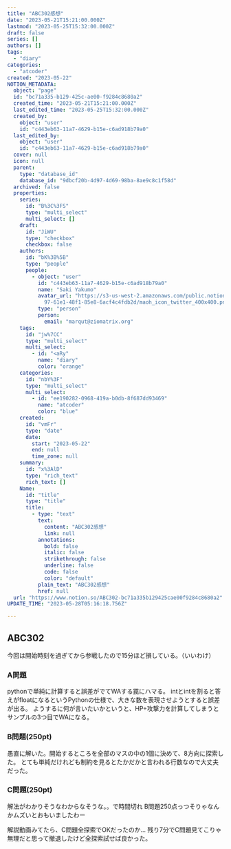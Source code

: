 ```yaml
---
title: "ABC302感想"
date: "2023-05-21T15:21:00.000Z"
lastmod: "2023-05-25T15:32:00.000Z"
draft: false
series: []
authors: []
tags:
  - "diary"
categories:
  - "atcoder"
created: "2023-05-22"
NOTION_METADATA:
  object: "page"
  id: "bc71a335-b129-425c-ae00-f9284c8680a2"
  created_time: "2023-05-21T15:21:00.000Z"
  last_edited_time: "2023-05-25T15:32:00.000Z"
  created_by:
    object: "user"
    id: "c443eb63-11a7-4629-b15e-c6ad918b79a0"
  last_edited_by:
    object: "user"
    id: "c443eb63-11a7-4629-b15e-c6ad918b79a0"
  cover: null
  icon: null
  parent:
    type: "database_id"
    database_id: "9dbcf20b-4d97-4d69-98ba-8ae9c8c1f58d"
  archived: false
  properties:
    series:
      id: "B%3C%3FS"
      type: "multi_select"
      multi_select: []
    draft:
      id: "JiWU"
      type: "checkbox"
      checkbox: false
    authors:
      id: "bK%3B%5B"
      type: "people"
      people:
        - object: "user"
          id: "c443eb63-11a7-4629-b15e-c6ad918b79a0"
          name: "Saki Yakumo"
          avatar_url: "https://s3-us-west-2.amazonaws.com/public.notion-static.com/3ad1c4\
            97-61e1-48f1-85e8-6acf4c4fdb2d/maoh_icon_twitter_400x400.png"
          type: "person"
          person:
            email: "marqut@ziomatrix.org"
    tags:
      id: "jw%7CC"
      type: "multi_select"
      multi_select:
        - id: "<aRy"
          name: "diary"
          color: "orange"
    categories:
      id: "nbY%3F"
      type: "multi_select"
      multi_select:
        - id: "ee190282-0968-419a-b0db-8f687dd93469"
          name: "atcoder"
          color: "blue"
    created:
      id: "vmFr"
      type: "date"
      date:
        start: "2023-05-22"
        end: null
        time_zone: null
    summary:
      id: "x%3AlD"
      type: "rich_text"
      rich_text: []
    Name:
      id: "title"
      type: "title"
      title:
        - type: "text"
          text:
            content: "ABC302感想"
            link: null
          annotations:
            bold: false
            italic: false
            strikethrough: false
            underline: false
            code: false
            color: "default"
          plain_text: "ABC302感想"
          href: null
  url: "https://www.notion.so/ABC302-bc71a335b129425cae00f9284c8680a2"
UPDATE_TIME: "2023-05-28T05:16:18.756Z"

---
```

<link rel="stylesheet" href="https://cdn.jsdelivr.net/npm/katex@0.16.2/dist/katex.min.css" integrity="sha384-bYdxxUwYipFNohQlHt0bjN/LCpueqWz13HufFEV1SUatKs1cm4L6fFgCi1jT643X" crossorigin="anonymous">


## ABC302


今回は開始時刻を過ぎてから参戦したので15分ほど損している。（いいわけ）


### A問題


pythonで単純に計算すると誤差がでてWAする罠にハマる。
intとintを割ると答えがfloatになるというPythonの仕様で、大きな数を表現させようとすると誤差が出る。
ようするに何が言いたいかというと、HP÷攻撃力を計算してしまうとサンプルの3つ目でWAになる。


### B問題(250pt)


愚直に解いた。開始するところを全部のマスの中の1個に決めて、8方向に探索した。
とても単純だけれども制約を見るとたかだかと言われる行数なので大丈夫だった。


### C問題(250pt) 


解法がわかりそうなわからなそうな。。で時間切れ
B問題250点っつそりゃなんかムズいとおもいましたわー


解説動画みてたら、C問題全探索でOKだったのか… 残り7分でC問題見てこりゃ無理だと思って撤退したけど全探索試せば良かった。

